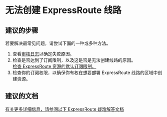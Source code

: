 <properties
    pageTitle="无法创建 ExpressRoute 线路"
    description="无法创建 ExpressRoute 线路"
    service="microsoft.network"
    resource="expressroutecircuits"
    authors="kasparks"
    displayOrder="4"
    selfHelpType="resource"
    supportTopicIds=""
    resourceTags=""
    productPesIds=""
    cloudEnvironments="public"
/>


# 无法创建 ExpressRoute 线路

## **建议的步骤**
若要解决最常见问题，请尝试下面的一种或多种方法。

1. 查看[审核日志](data-blade:Microsoft_Azure_Insights.AzureDiagnosticsBladeWithParameter)以确定失败原因。
2. 检查是否达到了订阅限制，以及这是否是无法创建线路的原因。<br>
[检查 ExpressRoute 资源的默认订阅限制。](https://azure.microsoft.com/documentation/articles/azure-subscription-service-limits/#networking-limits)
3. 检查你的订阅权限，以确保你有权在想要部署 ExpressRoute 线路的区域中创建资源。

## **建议的文档**
[有关更多详细信息，请参阅以下 ExpressRoute 疑难解答文档](https://azure.microsoft.com/documentation/services/expressroute/)



<!--HONumber=Jun16_HO3-->


